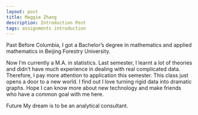 ```yaml
---
layout: post
title: Maggie Zhang
description: Introduction Post
tags: assignments introduction
---
```

Past
Before Columbia, I got a Bachelor’s degree in mathematics and applied mathematics in Beijing Forestry University. 

Now
I’m currently a M.A. in statistics. Last semester, I learnt a lot of theories and didn’t have much experience in dealing with real complicated data. 
Therefore, I pay more attention to application this semester. This class just opens a door to a new world. I find out I love turning rigid data into dramatic graphs. 
Hope I can know more about new technology and make friends who have a common goal with me here.

Future
My dream is to be an analytical consultant.
